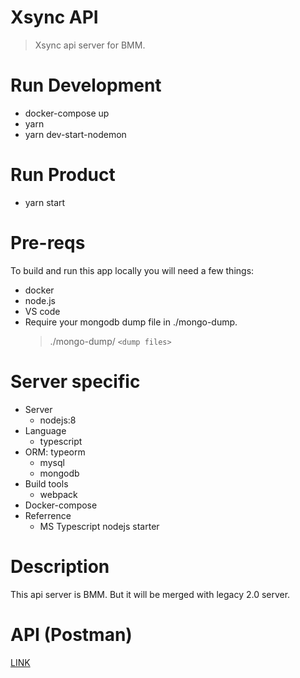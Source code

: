 # Xsync API

> Xsync api server for BMM.

# Run Development

- docker-compose up
- yarn
- yarn dev-start-nodemon

# Run Product

- yarn start

# Pre-reqs

To build and run this app locally you will need a few things:

- docker
- node.js
- VS code
- Require your mongodb dump file in ./mongo-dump.
  > ./mongo-dump/ `<dump files>`

# Server specific

- Server
  - nodejs:8
- Language
  - typescript
- ORM: typeorm
  - mysql
  - mongodb
- Build tools
  - webpack
- Docker-compose
- Referrence
  - MS Typescript nodejs starter

# Description

This api server is BMM. But it will be merged with legacy 2.0 server.

# API (Postman)

[LINK](https://documenter.getpostman.com/view/105985/SVYjTNCo)
